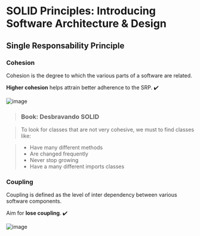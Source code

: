 # SOLID Principles: Introducing Software Architecture & Design

## Single Responsability Principle

### Cohesion

Cohesion is the degree to which the various parts of a software are related.

__Higher cohesion__ helps attrain better adherence to the SRP. :heavy_check_mark:

![image](https://user-images.githubusercontent.com/61791877/209589716-bbfce202-0fc8-4af3-b12c-f35f24ef6f35.png)

>### Book: Desbravando SOLID

>To look for classes that are not very cohesive, we must to find classes like:

>- Have many different methods
>- Are changed frequently
>- Never stop growing
>- Have a many different imports classes

### Coupling

Coupling is defined as the level of inter dependency between various software components.

Aim for __lose coupling__. :heavy_check_mark:

![image](https://user-images.githubusercontent.com/61791877/209590216-99397905-47f4-478a-8e8c-a9262cda5834.png)




